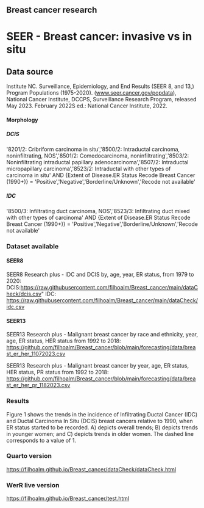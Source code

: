 
## Breast cancer research
# SEER - Breast cancer: invasive vs in situ
## Data source

Institute NC. Surveillance, Epidemiology, and End Results (SEER 8, and 13,) Program Populations (1975-2020). (www.seer.cancer.gov/popdata), National Cancer Institute, DCCPS, Surveillance Research Program, released May 2023. February 2022S ed.: National Cancer Institute, 2022.

#### Morphology

##### DCIS

'8201/2: Cribriform carcinoma in situ','8500/2: Intraductal carcinoma, noninfiltrating, NOS','8501/2: Comedocarcinoma, noninfiltrating','8503/2: Noninfiltrating intraductal papillary adenocarcinoma','8507/2: Intraductal micropapillary carcinoma','8523/2: Intraductal with other types of carcinoma in situ' AND {Extent of Disease.ER Status Recode Breast Cancer (1990+)} = 'Positive','Negative','Borderline/Unknown','Recode not available'

##### IDC

'8500/3: Infiltrating duct carcinoma, NOS','8523/3: Infiltrating duct mixed with other types of carcinoma' AND {Extent of Disease.ER Status Recode Breast Cancer (1990+)} = 'Positive','Negative','Borderline/Unknown','Recode not available'


### Dataset available
#### SEER8
SEER8 Research plus - IDC and DCIS by, age, year, ER status, from 1979 to 2020:
DCIS:https://raw.githubusercontent.com/filhoalm/Breast_cancer/main/dataCheck/dcis.csv"
IDC: https://raw.githubusercontent.com/filhoalm/Breast_cancer/main/dataCheck/idc.csv

#### SEER13
SEER13 Research plus - Malignant breast cancer by race and ethnicity, year, age, ER status, HER status from 1992 to 2018: https://github.com/filhoalm/Breast_cancer/blob/main/forecasting/data/breast_er_her_11072023.csv

SEER13 Research plus - Malignant breast cancer by year, age, ER status, HER status, PR status from 1992 to 2018: 
https://github.com/filhoalm/Breast_cancer/blob/main/forecasting/data/breast_er_her_pr_1182023.csv


### Results


Figure 1 shows the trends in the incidence of Infiltrating Ductal Cancer (IDC) and Ductal Carcinoma In Situ (DCIS) breast cancers relative to 1990, when ER status started to be recorded. A) depicts overall trends; B) depicts trends in younger women; and C) depicts trends in older women. The dashed line corresponds to a value of 1.

### Quarto version
https://filhoalm.github.io/Breast_cancer/dataCheck/dataCheck.html

### WerR live version
https://filhoalm.github.io/Breast_cancer/test.html

